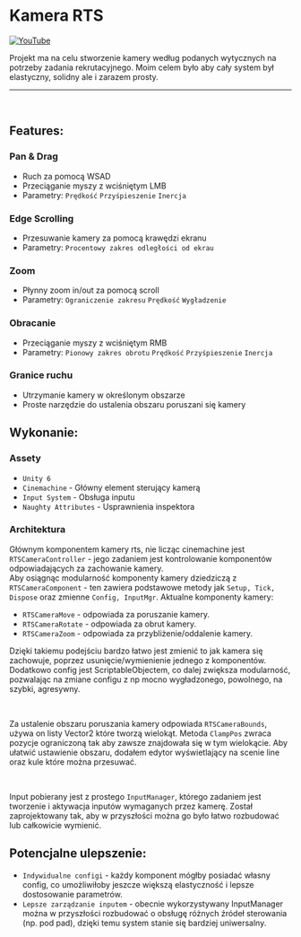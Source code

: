 # Kamera RTS

[![YouTube](https://img.shields.io/badge/YouTube-red?style=for-the-badge&logo=youtube&logoColor=white)](https://www.youtube.com/watch?v=dQw4w9WgXcQ)

Projekt ma na celu stworzenie kamery według podanych wytycznych na potrzeby zadania rekrutacyjnego.
Moim celem było aby cały system był elastyczny, solidny ale i zarazem prosty.

---
<br>

## Features:
  ### Pan & Drag
  - Ruch za pomocą WSAD
  - Przeciąganie myszy z wciśniętym LMB
  - Parametry: `Prędkość` `Przyśpieszenie` `Inercja` 

  ### Edge Scrolling
  - Przesuwanie kamery za pomocą krawędzi ekranu
  - Parametry: `Procentowy zakres odległości od ekrau` 
    
  ### Zoom
  - Płynny zoom in/out za pomocą scroll
  - Parametry: `Ograniczenie zakresu` `Prędkość` `Wygładzenie`

  ### Obracanie
  - Przeciąganie myszy z wciśniętym RMB
  - Parametry: `Pionowy zakres obrotu` `Prędkość` `Przyśpieszenie` `Inercja`  

  ### Granice ruchu
  - Utrzymanie kamery w określonym obszarze
  - Proste narzędzie do ustalenia obszaru poruszani się kamery

## Wykonanie:
  ### Assety
  - `Unity 6`
  - `Cinemachine` - Główny element sterujący kamerą
  - `Input System` - Obsługa inputu
  - `Naughty Attributes` - Usprawnienia inspektora

  ### Architektura
  Głównym komponentem kamery rts, nie licząc cinemachine jest `RTSCameraController` - jego zadaniem jest kontrolowanie komponentów odpowiadających za zachowanie kamery.<br>
  Aby osiągnąc modularność komponenty kamery dziedziczą z `RTSCameraComponent` - ten zawiera podstawowe metody jak `Setup, Tick, Dispose` oraz zmienne `Config, InputMgr`.
  Aktualne komponenty kamery:
  - `RTSCameraMove` - odpowiada za poruszanie kamery.
  - `RTSCameraRotate` - odpowiada za obrut kamery.
  - `RTSCameraZoom` - odpowiada za przybliżenie/oddalenie kamery.
     
  Dzięki takiemu podejściu bardzo łatwo jest zmienić to jak kamera się zachowuje, poprzez usunięcie/wymienienie jednego z komponentów.
  Dodatkowo config jest ScriptableObjectem, co dalej zwiększa modularność, pozwalając na zmiane configu z np mocno wygładzonego, powolnego, na szybki, agresywny.

<br>

  Za ustalenie obszaru poruszania kamery odpowiada `RTSCameraBounds`, używa on listy Vector2 które tworzą wielokąt.
  Metoda `ClampPos` zwraca pozycje ograniczoną tak aby zawsze znajdowała się w tym wielokącie.
  Aby ułatwić ustawienie obszaru, dodałem edytor wyświetlający na scenie line oraz kule które można przesuwać.

<br>

  Input pobierany jest z prostego `InputManager`, którego zadaniem jest tworzenie i aktywacja inputów wymaganych przez kamerę.
  Został zaprojektowany tak, aby w przyszłości można go było łatwo rozbudować lub całkowicie wymienić.

## Potencjalne ulepszenie:
  - `Indywidualne configi` - każdy komponent mógłby posiadać własny config, co umożliwiłoby jeszcze większą elastyczność i lepsze dostosowanie parametrów.
  - `Lepsze zarządzanie inputem` - obecnie wykorzystywany InputManager można w przyszłości rozbudować o obsługę różnych źródeł sterowania (np. pod pad), dzięki temu system stanie się bardziej uniwersalny.
